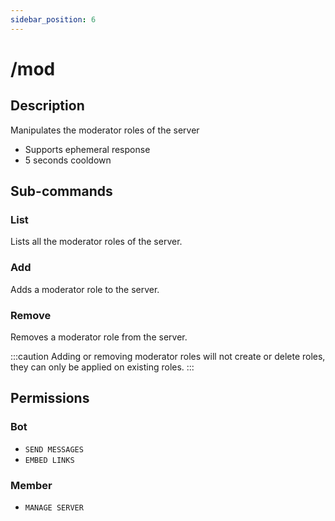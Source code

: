 ```yaml
---
sidebar_position: 6
---
```


# /mod
## Description
Manipulates the moderator roles of the server

- Supports ephemeral response
- 5 seconds cooldown

## Sub-commands
### List
Lists all the moderator roles of the server.

### Add 
Adds a moderator role to the server.

### Remove
Removes a moderator role from the server.

:::caution
Adding or removing moderator roles will not create or delete roles, they can only be applied on existing roles.
:::

## Permissions
### Bot
- `SEND MESSAGES`
- `EMBED LINKS`
### Member
- `MANAGE SERVER`
